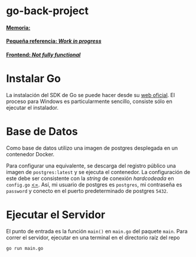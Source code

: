 # go-back-project

#### [Memoria: ](memoria/memoria.md)
#### [Pequeña referencia: *Work in progress*](HEEDME.md)
#### [Frontend: *Not fully functional*](https://github.com/miguel010939/react-front)

# Instalar Go

La instalación del SDK de Go se puede hacer desde su [web oficial](https://go.dev/dl/). El proceso para Windows es particularmente
sencillo, consiste sólo en ejecutar el instalador.


# Base de Datos

Como base de datos utilizo una imagen de postgres desplegada en un contenedor Docker.

Para configurar una equivalente, se descarga del registro público una imagen de `postgres:latest` y se ejecuta el contenedor.
La configuración de este debe ser consistente con la *string* de conexión *hardcodeada* en `config.go` [<=](config/config.go). 
Así, mi usuario de postgres es `postgres`, mi contraseña es `password` y conecto en el puerto predeterminado de postgres `5432`.

# Ejecutar el Servidor

El punto de entrada es la función `main()` en `main.go` del paquete `main`. Para correr el servidor, ejecutar en una terminal en 
el directorio raíz del repo 

```bash
go run main.go
```
